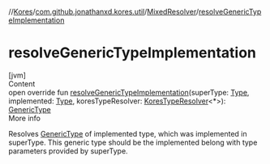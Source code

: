 //[Kores](../../index.md)/[com.github.jonathanxd.kores.util](../index.md)/[MixedResolver](index.md)/[resolveGenericTypeImplementation](resolve-generic-type-implementation.md)



# resolveGenericTypeImplementation  
[jvm]  
Content  
open override fun [resolveGenericTypeImplementation](resolve-generic-type-implementation.md)(superType: [Type](https://docs.oracle.com/javase/8/docs/api/java/lang/reflect/Type.html), implemented: [Type](https://docs.oracle.com/javase/8/docs/api/java/lang/reflect/Type.html), koresTypeResolver: [KoresTypeResolver](../../com.github.jonathanxd.kores.type/-kores-type-resolver/index.md)<*>): [GenericType](../../com.github.jonathanxd.kores.type/-generic-type/index.md)  
More info  


Resolves [GenericType](../../com.github.jonathanxd.kores.type/-generic-type/index.md) of implemented type, which was implemented in superType. This generic type should be the implemented belong with type parameters provided by superType.

  



